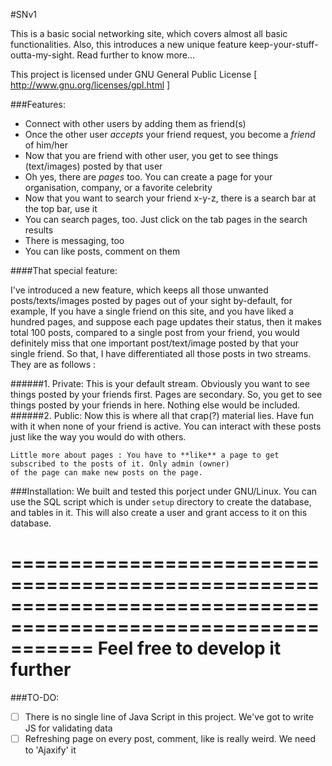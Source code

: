 #SNv1


This is a basic social networking site, which covers almost all basic functionalities. Also, this introduces a new unique feature keep-your-stuff-outta-my-sight. Read further to know more...

This project is licensed under GNU General Public License [ http://www.gnu.org/licenses/gpl.html ]

###Features:

* Connect with other users by adding them as friend(s)
* Once the other user *accepts* your friend request, you become a *friend* of him/her
* Now that you are friend with other user, you get to see things (text/images) posted by that user
* Oh yes, there are *pages* too. You can create a page for your organisation, company, or a favorite celebrity
* Now that you want to search your friend x-y-z, there is a search bar at the top bar, use it
* You can search pages, too. Just click on the tab pages in the search results 
* There is messaging, too
* You can like posts, comment on them

####That special feature:

I've introduced a new feature, which keeps all those unwanted posts/texts/images posted by pages out of your sight by-default, for example,
If you have a single friend on this site, and you have liked a hundred pages, and suppose each page updates their status, 
then it makes total 100 posts, compared to a single post from your friend, you would definitely miss that one important post/text/image posted
by that your single friend. So that, I have differentiated all those posts in two streams. They are as follows :

######1. Private:
    This is your default stream. Obviously you want to see things posted by your friends first. Pages are secondary.
    So, you get to see things posted by your friends in here. Nothing else would be included.
######2. Public:
    Now this is where all that crap(?) material lies. Have fun with it when none of your friend is active. You can 
    interact with these posts just like the way you would do with others.
  
    Little more about pages : You have to **like** a page to get subscribed to the posts of it. Only admin (owner)
    of the page can make new posts on the page. 

###Installation:
  We built and tested this porject under GNU/Linux. You can use the SQL script which is under `setup` directory
  to create the database, and tables in it. This will also create a user and grant access to it on this database.
  
  
  
  ===============================================================================================================
                                          Feel free to develop it further
  ===============================================================================================================
  
###TO-DO:
  
- [ ] There is no single line of Java Script in this project. We've got to write JS for validating data
- [ ] Refreshing page on every post, comment, like is really weird. We need to 'Ajaxify' it
